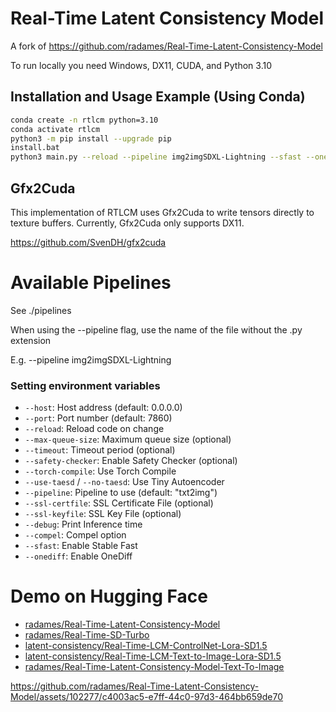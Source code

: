 # Real-Time Latent Consistency Model

A fork of https://github.com/radames/Real-Time-Latent-Consistency-Model

To run locally you need Windows, DX11, CUDA, and Python 3.10

## Installation and Usage Example (Using Conda)

```bash
conda create -n rtlcm python=3.10
conda activate rtlcm
python3 -m pip install --upgrade pip
install.bat
python3 main.py --reload --pipeline img2imgSDXL-Lightning --sfast --onediff --debug
```

## Gfx2Cuda

This implementation of RTLCM uses Gfx2Cuda to write tensors directly to texture buffers. Currently, Gfx2Cuda only supports DX11.

https://github.com/SvenDH/gfx2cuda

# Available Pipelines

See ./pipelines

When using the --pipeline flag, use the name of the file without the .py extension

E.g. --pipeline img2imgSDXL-Lightning

### Setting environment variables

- `--host`: Host address (default: 0.0.0.0)
- `--port`: Port number (default: 7860)
- `--reload`: Reload code on change
- `--max-queue-size`: Maximum queue size (optional)
- `--timeout`: Timeout period (optional)
- `--safety-checker`: Enable Safety Checker (optional)
- `--torch-compile`: Use Torch Compile
- `--use-taesd` / `--no-taesd`: Use Tiny Autoencoder
- `--pipeline`: Pipeline to use (default: "txt2img")
- `--ssl-certfile`: SSL Certificate File (optional)
- `--ssl-keyfile`: SSL Key File (optional)
- `--debug`: Print Inference time
- `--compel`: Compel option
- `--sfast`: Enable Stable Fast
- `--onediff`: Enable OneDiff

# Demo on Hugging Face

- [radames/Real-Time-Latent-Consistency-Model](https://huggingface.co/spaces/radames/Real-Time-Latent-Consistency-Model)
- [radames/Real-Time-SD-Turbo](https://huggingface.co/spaces/radames/Real-Time-SD-Turbo)
- [latent-consistency/Real-Time-LCM-ControlNet-Lora-SD1.5](https://huggingface.co/spaces/latent-consistency/Real-Time-LCM-ControlNet-Lora-SD1.5)
- [latent-consistency/Real-Time-LCM-Text-to-Image-Lora-SD1.5](https://huggingface.co/spaces/latent-consistency/Real-Time-LCM-Text-to-Image-Lora-SD1.5)
- [radames/Real-Time-Latent-Consistency-Model-Text-To-Image](https://huggingface.co/spaces/radames/Real-Time-Latent-Consistency-Model-Text-To-Image)

https://github.com/radames/Real-Time-Latent-Consistency-Model/assets/102277/c4003ac5-e7ff-44c0-97d3-464bb659de70
